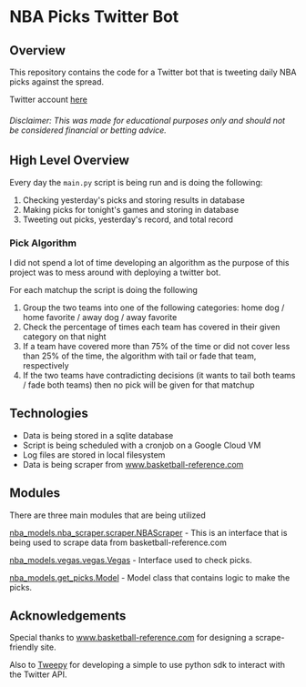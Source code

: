 # NBA Picks Twitter Bot

## Overview

This repository contains the code for a Twitter bot that is tweeting daily NBA picks against the spread.

Twitter account <a href="https://twitter.com/ShitterNBAPicks">here</a>

###### Disclaimer: This was made for educational purposes only and should not be considered financial or betting advice.

## High Level Overview
Every day the `main.py` script is being run and is doing the following:
1. Checking yesterday's picks and storing results in database
2. Making picks for tonight's games and storing in database
3. Tweeting out picks, yesterday's record, and total record

### Pick Algorithm
I did not spend a lot of time developing an algorithm as the purpose of this project was to mess around with deploying a twitter bot.

For each matchup the script is doing the following
1. Group the two teams into one of the following categories: home dog / home favorite / away dog / away favorite
2. Check the percentage of times each team has covered in their given category on that night
3. If a team have covered more than 75% of the time or did not cover less than 25% of the time, the algorithm with tail or fade that team, respectively
4. If the two teams have contradicting decisions (it wants to tail both teams / fade both teams) then no pick will be given for that matchup

## Technologies
- Data is being stored in a sqlite database
- Script is being scheduled with a cronjob on a Google Cloud VM
- Log files are stored in local filesystem
- Data is being scraper from <a href="https://www.basketball-reference.com/">www.basketball-reference.com</a>

## Modules
There are three main modules that are being utilized

[nba_models.nba_scraper.scraper.NBAScraper](nba_models/nba_scraper/scraper.py) - This is an interface that is being used to scrape data from basketball-reference.com

[nba_models.vegas.vegas.Vegas](nba_models/vegas/vegas.py) - Interface used to check picks.

[nba_models.get_picks.Model](nba_models/get_picks.py.) - Model class that contains logic to make the picks.

## Acknowledgements
Special thanks to <a href="https://www.basketball-reference.com/">www.basketball-reference.com</a> for designing a scrape-friendly site.

Also to [Tweepy](https://github.com/tweepy/tweepy) for developing a simple to use python sdk to interact with the Twitter API.
